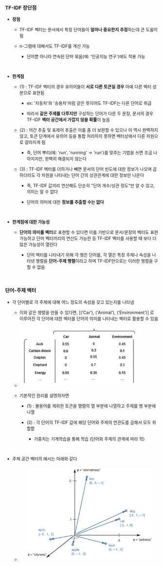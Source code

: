 ### TF-IDF 장단점 

- **장점**

    - TF-IDF 벡터는 문서에서 특정 단어들이 **얼마나 중요한지 추정**하는데 큰 도움이 됨
 
    -  n-그램에 대해서도 TF-IDF를 계산 가능
 
        - 단어뿐 아니라 연속된 단어 묶음(예: '인공지능 연구')에도 적용 가능
     
<br/>

- **한계점**

    - (1) : TF-IDF 벡터의 경우 유의어들이 **서로 다른 토큰일 경우** 아예 다른 벡터 성분으로 표현됨
 
        - ex: '자동차'와 '승용차'처럼 같은 뜻이어도 TF-IDF는 다른 단어로 취급
     
        - 따라서 **같은 주제를 다루지만** 구성하는 단어가 다른 두 문장, 문서의 경우 TF-IDF **벡터 공간에서 가깝지 않을 확률**이 높음 

    - (2) : 어간 추출 및 표제어 추출은 이를 좀 더 보완할 수 있으나 이 역시 완벽하지 않고, 토큰 단계에서 유의어 등을 통합 처리하지 못하면 벡터상에서 다른 차원으로 갈라지게 됨
 
        - 즉, 단어 뿌리(예: 'run', 'running' → 'run')를 맞추는 기법을 쓰면 조금 나아지지만, 완벽히 해결되지 않는다
     
    - (3) : TF-IDF 벡터를 더하거나 빼면 문서의 단어 빈도에 대한 정보가 나오며 곱하더라도 각 차원을 나타내는 단어 간의 상관관계에 대한 정보만 나온다
 
        - 즉, TF-IDF 값끼리 연산해도 단순히 "단어 개수/상관 정도"만 알 수 있고, 의미는 알 수 없다
     
        - 단어의 의미에 대한 **정보를 추출할 수는 없다**
     
<br/>

- **한계점에 대한 가능성**

    - **단어의 의미를 벡터**로 표현할 수 있다면 이를 기반으로 문서/문장의 벡터도 표현 가능하고 단어 벡터끼리의 연산도 가능한 등 TF-IDF 벡터를 사용할 때 보다 더 많은 가능성이 열린다
 
        - 단어 벡터를 나타내기 위해 각 행은 단어를, 각 열은 특정 주제나 속성을 나타낸 행렬을 **단어-주제 행렬**이라고 하며 TF-IDF만으로는 이러한 행렬을 구할 수 없음

<br/>

### 단어-주제 벡터 

- 각 단어별로 각 주제에 대해 어느 정도의 속성을 갖고 있는지를 나타냄

    - 이와 같은 행렬을 만들 수 있다면, [(‘Car’), (‘Animal’), (‘Environment’)] 로 이루어진 각 단어에 대한 벡터를 단어의 의미를 나타내는 벡터로 활용할 수 있음
 
    - ![System Resources](../../images/Natural%20Language%20Processing%20images/04-1장단어주제벡터예시자료car동물환경.png)
 
    - 기본적인 원리를 설명하자면
 
        - (1) : 불용어를 제외한 토큰을 행렬의 열 부분에 나열하고 주제를 행 부분에 나열
     
        - (2) : 각 단어의 TF-IDF 값에 해당 단어와 주제의 연관도를 곱해서 모두 취합함
     
            - 가중치는 기계학습을 통해 학습 (단어와 주제의 관계에 따라 학)

<br/>

- 주제 공간 벡터의 예시는 아래와 같다

    - ![System Resources](../../images/Natural%20Language%20Processing%20images/04-1장주제벡터함수예시자료.png)






 

































































